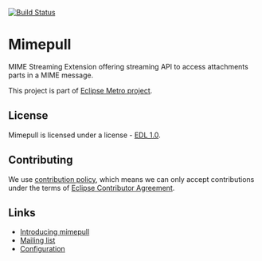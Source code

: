 [//]: # " Copyright (c) 2018, 2020 Oracle and/or its affiliates. All rights reserved. "
[//]: # "  "
[//]: # " This program and the accompanying materials are made available under the "
[//]: # " terms of the Eclipse Distribution License v. 1.0, which is available at "
[//]: # " http://www.eclipse.org/org/documents/edl-v10.php. "
[//]: # "  "
[//]: # " SPDX-License-Identifier: BSD-3-Clause "

[![Build Status](https://travis-ci.com/eclipse-ee4j/metro-mimepull.svg?branch=master)](https://travis-ci.com/eclipse-ee4j/metro-mimepull)

# Mimepull

MIME Streaming Extension offering streaming API to access attachments parts in a MIME message.

This project is part of [Eclipse Metro project](https://projects.eclipse.org/projects/ee4j.metro).


## License

Mimepull is licensed under a license - [EDL 1.0](LICENSE.md).


## Contributing

We use [contribution policy](CONTRIBUTING.md), which means we can only accept contributions under
the terms of [Eclipse Contributor Agreement](http://www.eclipse.org/legal/ECA.php).


## Links

* [Introducing mimepull](https://community.oracle.com/blogs/jitu/2007/10/12/introducing-mimepull-streaming-api-mime-messages)
* [Mailing list](https://accounts.eclipse.org/mailing-list/metro-dev)
* [Configuration](https://javadoc.io/doc/org.jvnet.mimepull/mimepull/latest/org.jvnet.mimepull/module-summary.html#properties)
